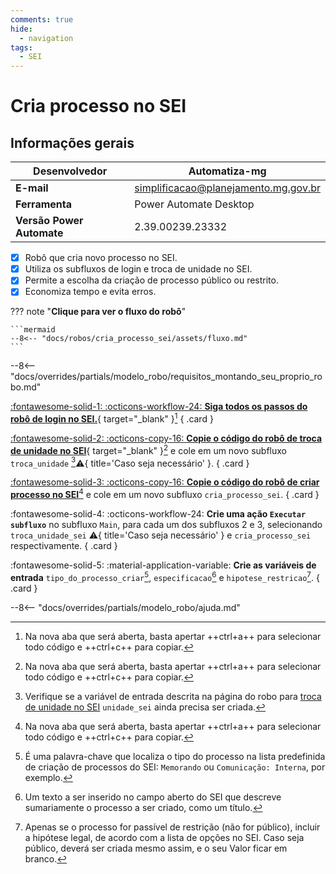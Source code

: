 ```yaml
---
comments: true
hide:
  - navigation
tags:
  - SEI
---
```


# Cria processo no SEI


## Informações gerais

| **Desenvolvedor**| Automatiza-mg  |
| ----------- | ------------------------------------ |
| **E-mail**       | simplificacao@planejamento.mg.gov.br|
| **Ferramenta**    | Power Automate Desktop |
| **Versão Power Automate**    | 2.39.00239.23332 |

- [x] Robô que cria novo processo no SEI.
- [x] Utiliza os subfluxos de login e troca de unidade no SEI.
- [x] Permite a escolha da criação de processo público ou restrito.
- [x] Economiza tempo e evita erros.

??? note "**Clique para ver o fluxo do robô**"

    ```mermaid
    --8<-- "docs/robos/cria_processo_sei/assets/fluxo.md"
    ```

--8<-- "docs/overrides/partials/modelo_robo/requisitos_montando_seu_proprio_robo.md"

<div class="grid" markdown>

[:fontawesome-solid-1: :octicons-workflow-24: __Siga todos os passos do robô de login no SEI.__](../login_sei/#montando-o-seu-robo){ target="_blank" }[^1]
{ .card }

[:fontawesome-solid-2: :octicons-copy-16: __Copie o código do robô de troca de unidade no SEI__](https://raw.githubusercontent.com/automatiza-mg/biblioteca-de-robos/main/robos/site/troca_unidade_sei.txt){ target="_blank" }[^1] e cole em um novo subfluxo `troca_unidade` [^3]:warning:{ title='Caso seja necessário' }.
{ .card }

[:fontawesome-solid-3: :octicons-copy-16: __Copie o código do robô de criar processo no SEI__](https://raw.githubusercontent.com/automatiza-mg/biblioteca-de-robos/main/robos/site/cria_processo_sei.txt)[^1] e cole em um novo subfluxo `cria_processo_sei`.
{ .card }

:fontawesome-solid-4: :octicons-workflow-24: __Crie uma ação `Executar subfluxo`__ no subfluxo `Main`, para cada um dos subfluxos 2 e 3, selecionando `troca_unidade_sei` :warning:{ title='Caso seja necessário' } e `cria_processo_sei` respectivamente.
{ .card }

:fontawesome-solid-5: :material-application-variable: __Crie as variáveis de entrada__ `tipo_do_processo_criar`[^4], `especificacao`[^5] e `hipotese_restricao`[^6].
{ .card }

</div>

--8<-- "docs/overrides/partials/modelo_robo/ajuda.md"

[^1]: Na nova aba que será aberta, basta apertar ++ctrl+a++ para selecionar todo código e ++ctrl+c++ para copiar.
[^2]: Verifique se as variáveis de entrada descritas na página do robo para [login no sei](../login_sei/#montando-o-seu-robo) `login_sei`, `senha_sei`, `orgao_sei` ainda precisam ser criadas.
[^3]: Verifique se a variável de entrada descrita na página do robo para [troca de unidade no SEI](../troca_unidade_sei/#montando-o-seu-robo) `unidade_sei` ainda precisa ser criada.
[^4]: É uma palavra-chave que localiza o tipo do processo na lista predefinida de criação de processos do SEI: `Memorando` ou `Comunicação: Interna`, por exemplo.
[^5]: Um texto a ser inserido no campo aberto do SEI que descreve sumariamente o processo a ser criado, como um título.
[^6]: Apenas se o processo for passível de restrição (não for público), incluir a hipótese legal, de acordo com a lista de opções no SEI. Caso seja público, deverá ser criada mesmo assim, e o seu Valor ficar em branco.
